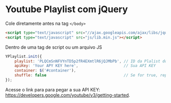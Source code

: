 # Youtube Playlist com jQuery

Cole diretamente antes na tag ```</body>```
```html
<script type="text/javascript" src="//ajax.googleapis.com/ajax/libs/jquery/2.0.3/jquery.min.js"></script>
<script type="text/javascript" src="js/lib.min.js"></script>
```
Dentro de uma tag de script ou um arquivo JS
```javascript
YPlaylist.init({
    playlist: 'PLQCmSnNFVYnTD5p2fR4EXmtlR6jQJMbPb', // ID da Plalist do Youtube
    apiKey: 'Your APY KEY here',                    // Sua API KEY
    container: $('#container'),                     
    shuffle: false                                  // Se for true, reproduza aleatoriamente a lista de reprodução, padrão false
});
```
Acesse o link para para pegar a sua API KEY: https://developers.google.com/youtube/v3/getting-started.
